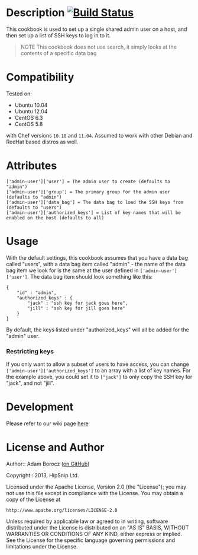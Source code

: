 Description [![Build Status](https://travis-ci.org/hipsnip-cookbooks/admin-user.png)](https://travis-ci.org/hipsnip-cookbooks/admin-user)
===========
This cookbook is used to set up a single shared admin user on a host, and then set
up a list of SSH keys to log in to it.

> NOTE This cookbook does not use search, it simply looks at the contents of a specific data bag


Compatibility
=============
Tested on:

* Ubuntu 10.04
* Ubuntu 12.04
* CentOS 6.3
* CentOS 5.8

with Chef versions `10.18` and `11.04`.
Assumed to work with other Debian and RedHat based distros as well.


Attributes
==========

    ['admin-user']['user'] = The admin user to create (defaults to "admin")
    ['admin-user']['group'] = The primary group for the admin user (defaults to "admin")
    ['admin-user']['data_bag'] = The data bag to load the SSH keys from (defaults to "users")
    ['admin-user']['authorized_keys'] = List of key names that will be enabled on the host (defaults to all)


Usage
=====
With the default settings, this cookbook assumes that you have a data bag called "users",
with a data bag item called "admin" - the name of the data bag item we look for is the
same at the user defined in `['admin-user']['user']`. The data bag item should look
something like this:

    {
        "id" : "admin",
        "authorized_keys" : {
            "jack" : "ssh key for jack goes here",
            "jill" : "ssh key for jill goes here"
        }
    }

By default, the keys listed under "authorized_keys" will all be added for the "admin" user.

### Restricting keys
If you only want to allow a subset of users to have access, you can change `['admin-user']['authorized_keys']` to
an array with a list of key names. For the example above, you could set it to `["jack"]` to only copy the SSH
key for "jack", and not "jill".


Development
============
Please refer to our wiki page [here](https://github.com/hipsnip/cookbook-development/wiki/Developing-and-Testing)


License and Author
==================

Author:: Adam Borocz ([on GitHub](https://github.com/motns))

Copyright:: 2013, HipSnip Ltd.

Licensed under the Apache License, Version 2.0 (the "License");
you may not use this file except in compliance with the License.
You may obtain a copy of the License at

    http://www.apache.org/licenses/LICENSE-2.0

Unless required by applicable law or agreed to in writing, software
distributed under the License is distributed on an "AS IS" BASIS,
WITHOUT WARRANTIES OR CONDITIONS OF ANY KIND, either express or implied.
See the License for the specific language governing permissions and
limitations under the License.
